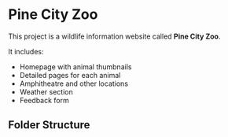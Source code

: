 # Pine City Zoo

This project is a wildlife information website called **Pine City Zoo**.

It includes:

- Homepage with animal thumbnails
- Detailed pages for each animal
- Amphitheatre and other locations
- Weather section
- Feedback form

## Folder Structure


